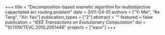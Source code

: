 +++
title = "Decomposition-based memetic algorithm for multiobjective capacitated arc routing problem"
date = 2011-04-01
authors = ["Yi Mei", "Ke Tang", "Xin Yao"]
publication_types = ["2"]
abstract = ""
featured = false
publication = "*IEEE Transactions on Evolutionary Computation*"
doi = "10.1109/TEVC.2010.2051446"
projects = ["esco"]
+++

